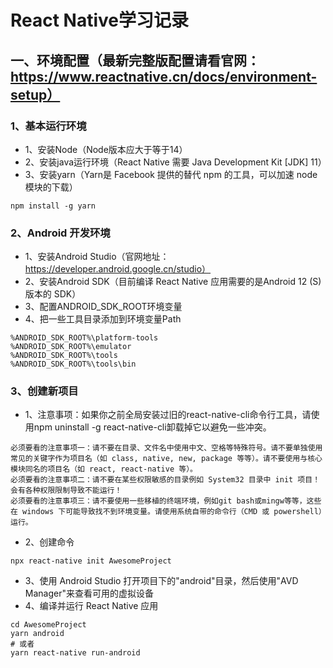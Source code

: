 # React Native学习记录

## 一、环境配置（最新完整版配置请看官网：https://www.reactnative.cn/docs/environment-setup）
### 1、基本运行环境
+ 1、安装Node（Node版本应大于等于14）
+ 2、安装java运行环境（React Native 需要 Java Development Kit [JDK] 11）
+ 3、安装yarn（Yarn是 Facebook 提供的替代 npm 的工具，可以加速 node 模块的下载）
```
npm install -g yarn
```
### 2、Android 开发环境
+ 1、安装Android Studio（官网地址：https://developer.android.google.cn/studio）
+ 2、安装Android SDK（目前编译 React Native 应用需要的是Android 12 (S)版本的 SDK）
+ 3、配置ANDROID_SDK_ROOT环境变量
+ 4、把一些工具目录添加到环境变量Path
```
%ANDROID_SDK_ROOT%\platform-tools
%ANDROID_SDK_ROOT%\emulator
%ANDROID_SDK_ROOT%\tools
%ANDROID_SDK_ROOT%\tools\bin
```

### 3、创建新项目
+ 1、注意事项：如果你之前全局安装过旧的react-native-cli命令行工具，请使用npm uninstall -g react-native-cli卸载掉它以避免一些冲突。
```
必须要看的注意事项一：请不要在目录、文件名中使用中文、空格等特殊符号。请不要单独使用常见的关键字作为项目名（如 class, native, new, package 等等）。请不要使用与核心模块同名的项目名（如 react, react-native 等）。
必须要看的注意事项二：请不要在某些权限敏感的目录例如 System32 目录中 init 项目！会有各种权限限制导致不能运行！
必须要看的注意事项三：请不要使用一些移植的终端环境，例如git bash或mingw等等，这些在 windows 下可能导致找不到环境变量。请使用系统自带的命令行（CMD 或 powershell）运行。
```
+ 2、创建命令
```
npx react-native init AwesomeProject
```
+ 3、使用 Android Studio 打开项目下的"android"目录，然后使用"AVD Manager"来查看可用的虚拟设备
+ 4、编译并运行 React Native 应用
```
cd AwesomeProject
yarn android
# 或者
yarn react-native run-android
```